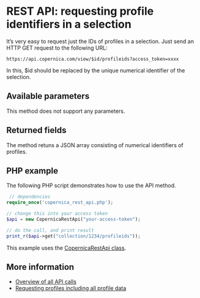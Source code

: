 # REST API: requesting profile identifiers in a selection 
It’s very easy to request just the IDs of profiles in a selection. Just send an HTTP GET request to the following URL:

`https://api.copernica.com/view/$id/profileids?access_token=xxxx`

In this, $id should be replaced by the unique numerical identifier of the selection.

## Available parameters
This method does not support any parameters.

## Returned fields
The method retuns a JSON array consisting of numerical identifiers of profiles.

## PHP example
The following PHP script demonstrates how to use the API method.
```PHP
 // dependencies
require_once('copernica_rest_api.php');

// change this into your access token
$api = new CopernicaRestApi("your-access-token");

// do the call, and print result
print_r($api->get("collection/1234/profileids"));
```
This example uses the [CopernicaRestApi class](rest-php).

## More information
- [Overview of all API calls](rest-api)
- [Requesting profiles including all profile data](rest-get-database-fields)
